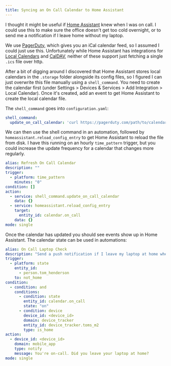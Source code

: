 ```yaml
---
title: Syncing an On Call Calendar to Home Assistant
---
```


I thought it might be useful if [Home Assistant](https://www.home-assistant.io/) knew when I was on call. I could use this to make sure the office doesn't get too cold overnight, or to send me a notification if I leave home without my laptop.

We use [PagerDuty](https://www.pagerduty.com/), which gives you an iCal calendar feed, so I assumed I could just use this. Unfortunately while Home Assistant has integrations for [Local Calendars](https://www.home-assistant.io/integrations/local_calendar/) and [CalDAV](https://www.home-assistant.io/integrations/caldav/), neither of these support just fetching a single `.ics` file over http.

After a bit of digging around I discovered that Home Assistant stores local calendars in the `.storage` folder alongside its config files, so I figured I can just overwrite this file manually using a `shell_command`. You need to create the calendar first (under Settings > Devices & Services > Add Integration > Local Calendar). Once it's created, add an event to get Home Assistant to create the local calendar file. 

The `shell_command` goes into `configuration.yaml`:

```yaml
shell_command:
  update_on_call_calendar: 'curl https://pagerduty.com/path/to/calendar > /config/.storage/local_calendar.on_call.ics'
```

We can then use the shell command in an automation, followed by `homeassistant.reload_config_entry` to get Home Assistant to reload the file from disk. I have this running on an hourly `time_pattern` trigger, but you could increase the update frequency for a calendar that changes more regularly.

```yaml
alias: Refresh On Call Calendar
description: ""
trigger:
  - platform: time_pattern
    minutes: "0"
condition: []
action:
  - service: shell_command.update_on_call_calendar
    data: {}
  - service: homeassistant.reload_config_entry
    target:
      entity_id: calendar.on_call
    data: {}
mode: single
```

Once the calendar has updated you should see events show up in Home Assistant. The calendar state can be used in automations:

```yaml
alias: On Call Laptop Check
description: "Send a push notification if I leave my laptop at home when I'm on call"
trigger:
  - platform: state
    entity_id:
      - person.tom_henderson
    to: not_home
condition:
  - condition: and
    conditions:
      - condition: state
        entity_id: calendar.on_call
        state: "on"
      - condition: device
        device_id: <device_id>
        domain: device_tracker
        entity_id: device_tracker.toms_m2
        type: is_home
action:
  - device_id: <device_id>
    domain: mobile_app
    type: notify
    message: You're on-call. Did you leave your laptop at home?
mode: single
```